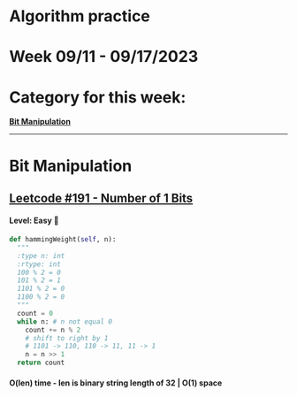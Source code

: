 # Algorithm practice

# Week 09/11 - 09/17/2023


# Category for this week:
**[Bit Manipulation](#bit-manipulation)**<br>

---

# Bit Manipulation

## [Leetcode #191 - Number of 1 Bits](https://leetcode.com/problems/number-of-1-bits/)

#### Level: Easy 📗

```python
def hammingWeight(self, n):
  """
  :type n: int
  :rtype: int
  100 % 2 = 0
  101 % 2 = 1
  1101 % 2 = 0
  1100 % 2 = 0
  """
  count = 0
  while n: # n not equal 0
    count += n % 2
    # shift to right by 1
    # 1101 -> 110, 110 -> 11, 11 -> 1
    n = n >> 1
  return count
```

#### O(len) time - len is binary string length of 32  | O(1) space

